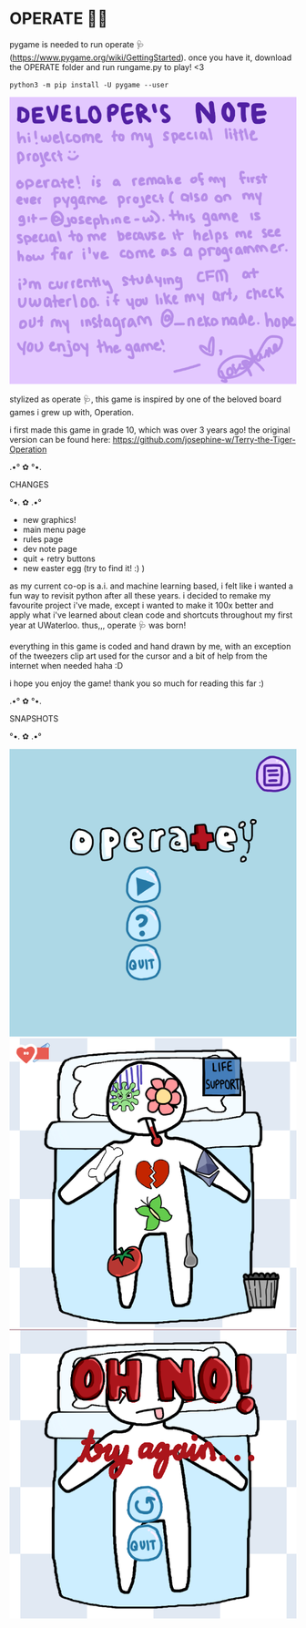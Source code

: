 # OPERATE 👨‍⚕️

pygame is needed to run operate 🩺 (https://www.pygame.org/wiki/GettingStarted). once you have it, download the OPERATE folder and run rungame.py to play! <3

```
python3 -m pip install -U pygame --user
```

![alt text](https://github.com/josephine-w/operate/blob/main/operate/images/devnote.png)

stylized as operate 🩺, this game is inspired by one of the beloved board games i grew up with, Operation. 

i first made this game in grade 10, which was over 3 years ago!
the original version can be found here: https://github.com/josephine-w/Terry-the-Tiger-Operation


.•° ✿ °•.

CHANGES
 
°•. ✿ .•°

- new graphics!
- main menu page
- rules page
- dev note page
- quit + retry buttons
- new easter egg (try to find it! :) )


as my current co-op is a.i. and machine learning based, i felt like i wanted a fun way to revisit python after all these years. i decided to remake my favourite project i've made,
except i wanted to make it 100x better and apply what i've learned about clean code and shortcuts throughout my first year at UWaterloo. thus,,,  operate 🩺 was born!

everything in this game is coded and hand drawn by me, with an exception of the tweezers clip art used for the cursor and a bit of help from the internet when needed haha :D

i hope you enjoy the game! thank you so much for reading this far :)

.•° ✿ °•.

SNAPSHOTS
 
°•. ✿ .•°

![alt text](https://github.com/josephine-w/operate/blob/main/operate/gamesnapshots/title.png)
![alt text](https://github.com/josephine-w/operate/blob/main/operate/gamesnapshots/game.png)
![alt text](https://github.com/josephine-w/operate/blob/main/operate/gamesnapshots/death.png)





